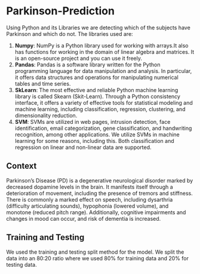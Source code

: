 # Parkinson-Prediction
Using Python and its Libraries we are detecting which of the subjects have Parkinson and which do not. The libraries used are:
1. **Numpy**:
   NumPy is a Python library used for working with arrays.It also has functions for working in the domain of linear algebra and matrices. It is an open-source project and you can use it freely.
2. **Pandas**:
   Pandas is a software library written for the Python programming language for data manipulation and analysis. In particular, it offers data structures and operations for manipulating numerical tables and time 
   series.
3. **SkLearn**:
   The most effective and reliable Python machine learning library is called Skearn (Skit-Learn). Through a Python consistency interface, it offers a variety of effective tools for statistical modeling and machine 
   learning, including classification, regression, clustering, and dimensionality reduction.
4. **SVM**:
   SVMs are utilized in web pages, intrusion detection, face identification, email categorization, gene classification, and handwriting recognition, among other applications. We utilize SVMs in machine learning for 
   some reasons, including this. Both classification and regression on linear and non-linear data are supported.
## Context
Parkinson’s Disease (PD) is a degenerative neurological disorder marked by decreased dopamine levels in the brain. It manifests itself through a deterioration of movement, including the presence of tremors and stiffness. There is commonly a marked effect on speech, including dysarthria (difficulty articulating sounds), hypophonia (lowered volume), and monotone (reduced pitch range). Additionally, cognitive impairments and changes in mood can occur, and risk of dementia is increased.
## Training and Testing
We used the training and testing split method for the model. We split the data into an 80:20 ratio where we used 80% for training data and 20% for testing data.
